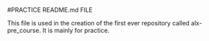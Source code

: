 #PRACTICE README.md FILE

This file is used in the creation of the first ever repository called alx-pre_course.
It is mainly for practice.